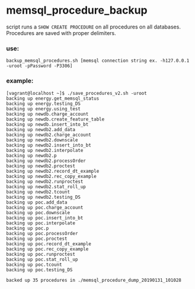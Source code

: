 # memsql_procedure_backup
script runs a `SHOW CREATE PROCEDURE` on all procedures on all databases.  Procedures are saved with proper delimiters.  
### use:
`backup_memsql_procedures.sh [memsql connection string ex. -h127.0.0.1 -uroot -pPassword -P3306]`


### example: 
```
[vagrant@localhost ~]$ ./save_procedures_v2.sh -uroot
backing up energy.get_memsql_status
backing up energy.testing_DS
backing up energy.using_test
backing up newdb.charge_account
backing up newdb.create_feature_table
backing up newdb.insert_into_bt
backing up newdb2.add_data
backing up newdb2.charge_account
backing up newdb2.downscale
backing up newdb2.insert_into_bt
backing up newdb2.interpolate
backing up newdb2.p
backing up newdb2.processOrder
backing up newdb2.proctest
backing up newdb2.record_dt_example
backing up newdb2.rec_copy_example
backing up newdb2.runproctest
backing up newdb2.stat_roll_up
backing up newdb2.tcount
backing up newdb2.testing_DS
backing up poc.add_data
backing up poc.charge_account
backing up poc.downscale
backing up poc.insert_into_bt
backing up poc.interpolate
backing up poc.p
backing up poc.processOrder
backing up poc.proctest
backing up poc.record_dt_example
backing up poc.rec_copy_example
backing up poc.runproctest
backing up poc.stat_roll_up
backing up poc.tcount
backing up poc.testing_DS

backed up 35 procedures in ./memsql_procedure_dump_20190131_101028 
```

